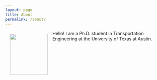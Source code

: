 ```yaml
---
layout: page
title: About
permalink: /about/
---
```


<img src="{{ site.baseurl }}/assets/img/nat.jpg" ALIGN="left" style="margin:10px 15px ; width:120px; height:130px;"/>



Hello! I am a Ph.D. student in Transportation Engineering at the University of Texas at Austin. 



